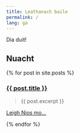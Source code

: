 ```yaml
---
title: Leathanach baile
permalink: /
lang: ga
---
```


Dia duit!

<h2>Nuacht</h2>
{% for post in site.posts %}
<article>
  <h3><a href="{{ post.url }}">{{ post.title }}</a></h3>
  <blockquote>
    {{ post.excerpt }}
  </blockquote>
  <p><a href="{{ post.url }}">Leigh Nios mo…</a></p>
</article>
{% endfor %}
